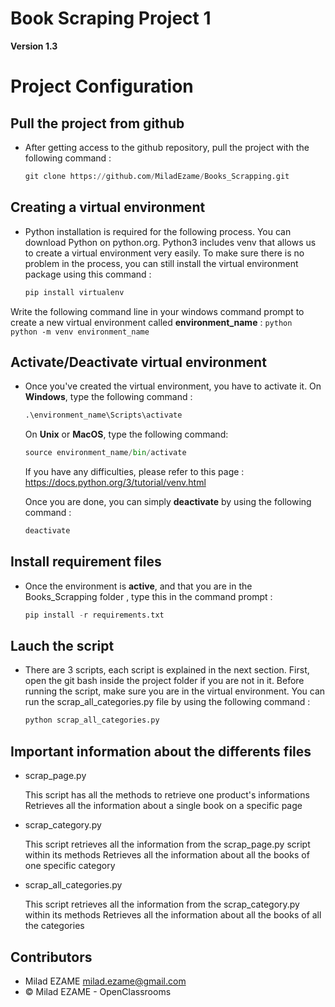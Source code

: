 # Book Scraping Project 1 

**Version 1.3**


# Project Configuration

## Pull the project from github 
	
- After getting access to the github repository, pull the project with the following command :
	```python 	
	git clone https://github.com/MiladEzame/Books_Scrapping.git
	```
## Creating a virtual environment

- Python installation is required for the following process. You can download Python on python.org.
Python3 includes venv that allows us to create a virtual environment very easily.
To make sure there is no problem in the process, you can still install the virtual environment package
using this command : 
	```python 	
	pip install virtualenv
	```
	
Write the following command line in your windows command prompt to create a new virtual environment 
called __environment_name__ :
	```python 	
	python -m venv environment_name
	```
	
## Activate/Deactivate virtual environment

- Once you've created the virtual environment, you have to activate it.
	On __Windows__, type the following command :
	```python	
	.\environment_name\Scripts\activate
	```
	On __Unix__ or __MacOS__, type the following command:
	```python 		
	source environment_name/bin/activate
	```
	If you have any difficulties, please refer to this page : https://docs.python.org/3/tutorial/venv.html
	
	Once you are done, you can simply __deactivate__ by using the following command :
	```python 		
	deactivate
	```

## Install requirement files

- Once the environment is __active__, and that you are in the Books_Scrapping folder , type this in the command prompt : 
	```python 	
	pip install -r requirements.txt	
	```
## Lauch the script 
	
- There are 3 scripts, each script is explained in the next section. 
First, open the git bash inside the project folder if you are not in it.
Before running the script, make sure you are in the virtual environment.
You can run the scrap_all_categories.py file by using the following command :
	```python 	
	python scrap_all_categories.py	
	```

## Important information about the differents files 

- scrap_page.py
	
	This script has all the methods to retrieve one product's informations  
	Retrieves all the information about a single book on a specific page

- scrap_category.py
	
	This script retrieves all the information from the scrap_page.py script within its methods 
	Retrieves all the information about all the books of one specific category

- scrap_all_categories.py
	
	This script retrieves all the information from the scrap_category.py within its methods
	Retrieves all the information about all the books of all the categories

## Contributors 

- Milad EZAME <milad.ezame@gmail.com>
- © Milad EZAME - OpenClassrooms 
